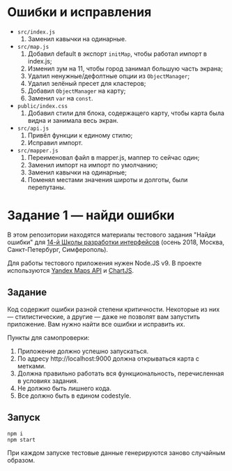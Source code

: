 # Ошибки и исправления

* `src/index.js`
  1. Заменил кавычки на одинарные.
* `src/map.js`
  1. Добавил default в экспорт `initMap`, чтобы работал импорт в index.js;
  2. Изменил зум на 11, чтобы город занимал большую часть экрана;
  3. Удалил ненужные/дефолтные опции из `ObjectManager`;
  4. Удалил зелёный пресет для кластеров;
  5. Добавил `ObjectManager` на карту;
  6. Заменил `var` на `const`.
* `public/index.css`
  1. Добавил стили для блока, содержащего карту, чтобы карта была видна и занимала весь экран.
* `src/api.js`
  1. Привёл функции к единому стилю;
  2. Исправил импорт.
* `src/mapper.js`
  1. Переименовал файл в mapper.js, маппер то сейчас один;
  2. Заменил импорт на импорт по умолчанию;
  3. Заменил кавычки на одинарные;
  4. Поменял местами значения широты и долготы, были перепутаны.

# Задание 1 — найди ошибки

В этом репозитории находятся материалы тестового задания "Найди ошибки" для [14-й Школы разработки интерфейсов](https://academy.yandex.ru/events/frontend/shri_msk-2018-2) (осень 2018, Москва, Санкт-Петербург, Симферополь).

Для работы тестового приложения нужен Node.JS v9. В проекте используются [Yandex Maps API](https://tech.yandex.ru/maps/doc/jsapi/2.1/quick-start/index-docpage/) и [ChartJS](http://www.chartjs.org).

## Задание

Код содержит ошибки разной степени критичности. Некоторые из них — стилистические, а другие — даже не позволят вам запустить приложение. Вам нужно найти все ошибки и исправить их.

Пункты для самопроверки:

1. Приложение должно успешно запускаться.
1. По адресу http://localhost:9000 должна открываться карта с метками.
1. Должна правильно работать вся функциональность, перечисленная в условиях задания.
1. Не должно быть лишнего кода.
1. Все должно быть в едином codestyle.

## Запуск

```
npm i
npm start
```

При каждом запуске тестовые данные генерируются заново случайным образом.

